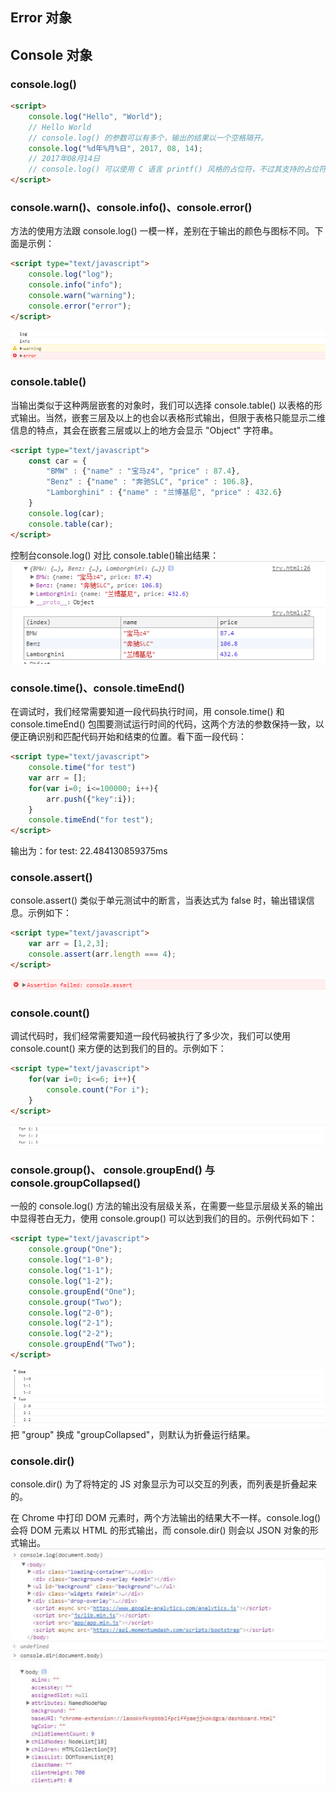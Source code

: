 ## Error 对象

## Console 对象
### console.log()
```html
<script>
    console.log("Hello", "World");
    // Hello World
    // console.log() 的参数可以有多个，输出的结果以一个空格隔开。
    console.log("%d年%月%日", 2017, 08, 14);
    // 2017年08月14日
    // console.log() 可以使用 C 语言 printf() 风格的占位符，不过其支持的占位符种类较少，只支持字符串（%s）、整数（%d或%i）、浮点数（%f）和对象（%o）
</script>
```
### console.warn()、console.info()、console.error()
方法的使用方法跟 console.log() 一模一样，差别在于输出的颜色与图标不同。下面是示例：
```html
<script type="text/javascript">
    console.log("log");
    console.info("info");
    console.warn("warning");
    console.error("error");
</script>
```
![](./images/error-2-0.png "")
### console.table()
当输出类似于这种两层嵌套的对象时，我们可以选择 console.table() 以表格的形式输出。当然，嵌套三层及以上的也会以表格形式输出，但限于表格只能显示二维信息的特点，其会在嵌套三层或以上的地方会显示 "Object" 字符串。
```html
<script type="text/javascript">
    const car = {
        "BMW" : {"name" : "宝马z4", "price" : 87.4},
        "Benz" : {"name" : "奔驰SLC", "price" : 106.8},
        "Lamborghini" : {"name" : "兰博基尼", "price" : 432.6}
    }
    console.log(car);
    console.table(car);
</script>
```
控制台console.log() 对比 console.table()输出结果： 
![console.table()示例](./images/error-2-1.png "")
### console.time()、console.timeEnd()
在调试时，我们经常需要知道一段代码执行时间，用 console.time() 和 console.timeEnd() 包围要测试运行时间的代码，这两个方法的参数保持一致，以便正确识别和匹配代码开始和结束的位置。看下面一段代码：
```html 
<script type="text/javascript">
    console.time("for test")
    var arr = [];
    for(var i=0; i<=100000; i++){
        arr.push({"key":i});
    }
    console.timeEnd("for test");
</script>
```
输出为：for test: 22.484130859375ms
### console.assert()
console.assert() 类似于单元测试中的断言，当表达式为 false 时，输出错误信息。示例如下：
```html
<script type="text/javascript">
    var arr = [1,2,3];
    console.assert(arr.length === 4);
</script>
```
![](./images/error-2-2.png "")
### console.count()
调试代码时，我们经常需要知道一段代码被执行了多少次，我们可以使用 console.count() 来方便的达到我们的目的。示例如下：
```html
<script type="text/javascript">
    for(var i=0; i<=6; i++){
        console.count("For i");
    }
</script>
```
![](./images/error-2-3.png "")
### console.group()、 console.groupEnd() 与 console.groupCollapsed()
一般的 console.log() 方法的输出没有层级关系，在需要一些显示层级关系的输出中显得苍白无力，使用 console.group() 可以达到我们的目的。示例代码如下：
```html
<script type="text/javascript">
    console.group("One");
    console.log("1-0");
    console.log("1-1");
    console.log("1-2");
    console.groupEnd("One");
    console.group("Two");
    console.log("2-0");
    console.log("2-1");
    console.log("2-2");
    console.groupEnd("Two");
</script>
```
![](./images/error-2-4.png "")
把 "group" 换成 "groupCollapsed"，则默认为折叠运行结果。
### console.dir()
console.dir() 为了将特定的 JS 对象显示为可以交互的列表，而列表是折叠起来的。

在 Chrome 中打印 DOM 元素时，两个方法输出的结果大不一样。console.log() 会将 DOM 元素以 HTML 的形式输出，而 console.dir() 则会以 JSON 对象的形式输出。
![](./images/error-2-5.png "")
